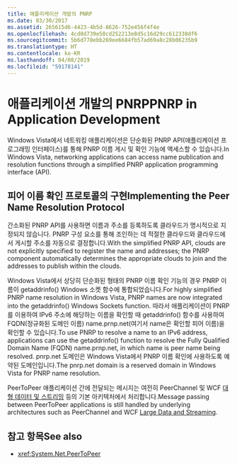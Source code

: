 ```yaml
---
title: 애플리케이션 개발의 PNRP
ms.date: 03/30/2017
ms.assetid: 265615d6-4423-4b5d-8626-752e456f4f4e
ms.openlocfilehash: 4cd0d739e58cd252213e8d5c16d29cc612338df6
ms.sourcegitcommit: 5b6d778ebb269ee6684fb57ad69a8c28b06235b9
ms.translationtype: HT
ms.contentlocale: ko-KR
ms.lasthandoff: 04/08/2019
ms.locfileid: "59178141"
---
```

# <a name="pnrp-in-application-development"></a><span data-ttu-id="0b94d-102">애플리케이션 개발의 PNRP</span><span class="sxs-lookup"><span data-stu-id="0b94d-102">PNRP in Application Development</span></span>
<span data-ttu-id="0b94d-103">Windows Vista에서 네트워킹 애플리케이션은 단순화된 PNRP API(애플리케이션 프로그래밍 인터페이스)를 통해 PNRP 이름 게시 및 확인 기능에 액세스할 수 있습니다.</span><span class="sxs-lookup"><span data-stu-id="0b94d-103">In Windows Vista, networking applications can access name publication and resolution functions through a simplified PNRP application programming interface (API).</span></span>  
  
## <a name="implementing-the-peer-name-resolution-protocol"></a><span data-ttu-id="0b94d-104">피어 이름 확인 프로토콜의 구현</span><span class="sxs-lookup"><span data-stu-id="0b94d-104">Implementing the Peer Name Resolution Protocol</span></span>  
 <span data-ttu-id="0b94d-105">간소화된 PNRP API를 사용하면 이름과 주소를 등록하도록 클라우드가 명시적으로 지정되지 않습니다. PNRP 구성 요소를 통해 조인하는 데 적절한 클라우드와 클라우드에서 게시할 주소를 자동으로 결정합니다.</span><span class="sxs-lookup"><span data-stu-id="0b94d-105">With the simplified PNRP API, clouds are not explicitly specified to register the name and addresses; the PNRP component automatically determines the appropriate clouds to join and the addresses to publish within the clouds.</span></span>  
  
 <span data-ttu-id="0b94d-106">Windows Vista에서 상당히 단순화된 형태의 PNRP 이름 확인 기능의 경우 PNRP 이름이 getaddrinfo() Windows 소켓 함수에 통합되었습니다.</span><span class="sxs-lookup"><span data-stu-id="0b94d-106">For highly simplified PNRP name resolution in Windows Vista, PNRP names are now integrated into the getaddrinfo() Windows Sockets function.</span></span> <span data-ttu-id="0b94d-107">따라서 애플리케이션이 PNRP를 이용하여 IPv6 주소에 해당하는 이름을 확인할 때 getaddrinfo() 함수를 사용하여 FQDN(정규화된 도메인 이름) name.prnp.net(여기서 name은 확인할 피어 이름)을 확인할 수 있습니다.</span><span class="sxs-lookup"><span data-stu-id="0b94d-107">To use PNRP to resolve a name to an IPv6 address, applications can use the getaddrinfo() function to resolve the Fully Qualified Domain Name (FQDN) name.prnp.net, in which name is peer name being resolved.</span></span> <span data-ttu-id="0b94d-108">pnrp.net 도메인은 Windows Vista에서 PNRP 이름 확인에 사용하도록 예약된 도메인입니다.</span><span class="sxs-lookup"><span data-stu-id="0b94d-108">The pnrp.net domain is a reserved domain in Windows Vista for PNRP name resolution.</span></span>  
  
 <span data-ttu-id="0b94d-109">PeerToPeer 애플리케이션 간에 전달되는 메시지는 여전히 PeerChannel 및 WCF [대형 데이터 및 스트리밍](https://go.microsoft.com/fwlink/?LinkID=179652) 등의 기본 아키텍처에서 처리합니다.</span><span class="sxs-lookup"><span data-stu-id="0b94d-109">Message passing between PeerToPeer applications is still handled by underlying architectures such as PeerChannel and WCF [Large Data and Streaming](https://go.microsoft.com/fwlink/?LinkID=179652).</span></span>  
  
## <a name="see-also"></a><span data-ttu-id="0b94d-110">참고 항목</span><span class="sxs-lookup"><span data-stu-id="0b94d-110">See also</span></span>

- <xref:System.Net.PeerToPeer>
